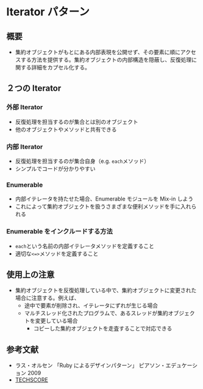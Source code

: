 # Iterator パターン

## 概要

- 集約オブジェクトがもとにある内部表現を公開せず、その要素に順にアクセスする方法を提供する。集約オブジェクトの内部構造を隠蔽し、反復処理に関する詳細をカプセル化する。

## ２つの Iterator

### 外部 Iterator

- 反復処理を担当するのが集合とは別のオブジェクト
- 他のオブジェクトやメソッドと共有できる

### 内部 Iterator

- 反復処理を担当するのが集合自身（e.g. `each`メソッド）
- シンプルでコードが分かりやすい

### Enumerable

- 内部イテレータを持たせた場合、Enumerable モジュールを Mix-in しよう
- これによって集約オブジェクトを扱うさまざまな便利メソッドを手に入れられる

### Enumerable をインクルードする方法

- `each`という名前の内部イテレータメソッドを定義すること
- 適切な`<=>`メソッドを定義すること

## 使用上の注意

- 集約オブジェクトを反復処理している中で、集約オブジェクトに変更された場合に注意する。例えば、
  - 途中で要素が削除され、イテレータにずれが生じる場合
  - マルチスレッド化されたプログラムで、あるスレッドが集約オブジェクトを変更している場合
    - コピーした集約オブジェクトを走査することで対応できる

## 参考文献

- ラス・オルセン 「Ruby によるデザインパターン」 ピアソン・エデュケーション 2009
- [TECHSCORE](https://www.techscore.com/tech/DesignPattern/Iterator)
